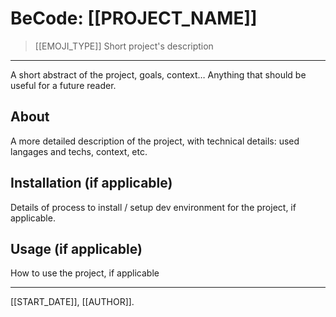 # BeCode: [[PROJECT_NAME]]

> [[EMOJI_TYPE]] Short project's description

* * *

A short abstract of the project, goals, context… Anything that should be useful for a future reader.

## About

A more detailed description of the project, with technical details: used langages and techs, context, etc.

## Installation (if applicable)

Details of process to install / setup dev environment for the project, if applicable.

## Usage (if applicable)

How to use the project, if applicable

* * *

[[START_DATE]], [[AUTHOR]].